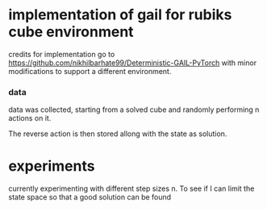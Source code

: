 # implementation of gail for rubiks cube environment
credits for implementation go to https://github.com/nikhilbarhate99/Deterministic-GAIL-PyTorch
with minor modifications to support a different environment.

### data
data was collected, starting from a solved cube and randomly performing n actions on it.

The reverse action is then stored allong with the state as solution.


# experiments
currently experimenting with different step sizes n. To see if I can limit the state space so that a good solution can be found
